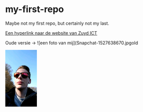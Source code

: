 # my-first-repo
Maybe not my first repo, but certainly not my last.

[Een hyperlink naar de website van Zuyd ICT](https://www.zuyd.nl/opleidingen/hbo-ict)

Oude versie -> ![een foto van mij](Snapchat-1527638670.jpgold

<img src="Snapchat-1527638670.jpg" width="100" height="180">

